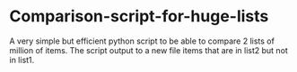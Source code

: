 # Comparison-script-for-huge-lists

A very simple but efficient python script to be able to compare 2 lists of million of items. 
The script output to a new file items that are in list2 but not in list1. 
